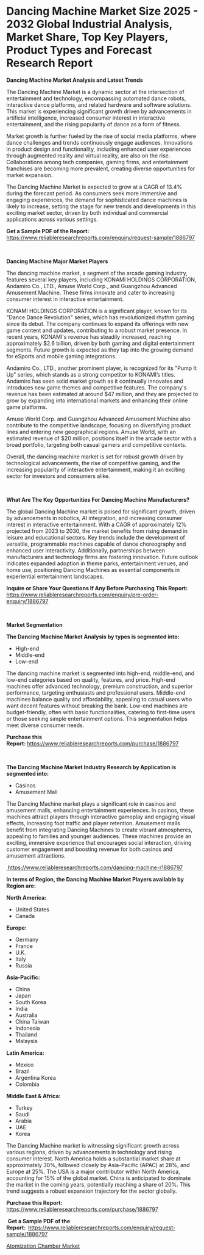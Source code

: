 <p><h1>Dancing Machine Market Size 2025 - 2032 Global Industrial Analysis, Market Share, Top Key Players, Product Types and Forecast Research Report</h1></p><p><strong>Dancing Machine Market Analysis and Latest Trends</strong></p>
<p><p>The Dancing Machine Market is a dynamic sector at the intersection of entertainment and technology, encompassing automated dance robots, interactive dance platforms, and related hardware and software solutions. This market is experiencing significant growth driven by advancements in artificial intelligence, increased consumer interest in interactive entertainment, and the rising popularity of dance as a form of fitness. </p><p>Market growth is further fueled by the rise of social media platforms, where dance challenges and trends continuously engage audiences. Innovations in product design and functionality, including enhanced user experiences through augmented reality and virtual reality, are also on the rise. Collaborations among tech companies, gaming firms, and entertainment franchises are becoming more prevalent, creating diverse opportunities for market expansion.</p><p>The Dancing Machine Market is expected to grow at a CAGR of 13.4% during the forecast period. As consumers seek more immersive and engaging experiences, the demand for sophisticated dance machines is likely to increase, setting the stage for new trends and developments in this exciting market sector, driven by both individual and commercial applications across various settings.</p></p>
<p><strong>Get a Sample PDF of the Report:&nbsp;</strong> <a href="https://www.reliableresearchreports.com/enquiry/request-sample/1886797?utm_campaign=3383&utm_medium=2&utm_source=Github&utm_content=ia&utm_term=10042025&utm_id=dancing-machine">https://www.reliableresearchreports.com/enquiry/request-sample/1886797</a></p>
<p>&nbsp;</p>
<p><strong>Dancing Machine Major Market Players</strong></p>
<p><p>The dancing machine market, a segment of the arcade gaming industry, features several key players, including KONAMI HOLDINGS CORPORATION, Andamiro Co., LTD., Amuse World Corp., and Guangzhou Advanced Amusement Machine. These firms innovate and cater to increasing consumer interest in interactive entertainment.</p><p>KONAMI HOLDINGS CORPORATION is a significant player, known for its "Dance Dance Revolution" series, which has revolutionized rhythm gaming since its debut. The company continues to expand its offerings with new game content and updates, contributing to a robust market presence. In recent years, KONAMI's revenue has steadily increased, reaching approximately $2.6 billion, driven by both gaming and digital entertainment segments. Future growth is expected as they tap into the growing demand for eSports and mobile gaming integrations.</p><p>Andamiro Co., LTD., another prominent player, is recognized for its "Pump It Up" series, which stands as a strong competitor to KONAMI’s titles. Andamiro has seen solid market growth as it continually innovates and introduces new game themes and competitive features. The company's revenue has been estimated at around $47 million, and they are projected to grow by expanding into international markets and enhancing their online game platforms.</p><p>Amuse World Corp. and Guangzhou Advanced Amusement Machine also contribute to the competitive landscape, focusing on diversifying product lines and entering new geographical regions. Amuse World, with an estimated revenue of $20 million, positions itself in the arcade sector with a broad portfolio, targeting both casual gamers and competitive contexts.</p><p>Overall, the dancing machine market is set for robust growth driven by technological advancements, the rise of competitive gaming, and the increasing popularity of interactive entertainment, making it an exciting sector for investors and consumers alike.</p></p>
<p>&nbsp;</p>
<p><strong>What Are The Key Opportunities For Dancing Machine Manufacturers?</strong></p>
<p><p>The global Dancing Machine market is poised for significant growth, driven by advancements in robotics, AI integration, and increasing consumer interest in interactive entertainment. With a CAGR of approximately 12% projected from 2023 to 2030, the market benefits from rising demand in leisure and educational sectors. Key trends include the development of versatile, programmable machines capable of dance choreography and enhanced user interactivity. Additionally, partnerships between manufacturers and technology firms are fostering innovation. Future outlook indicates expanded adoption in theme parks, entertainment venues, and home use, positioning Dancing Machines as essential components in experiential entertainment landscapes.</p></p>
<p><strong>Inquire or Share Your Questions If Any Before Purchasing This Report:</strong> <a href="https://www.reliableresearchreports.com/enquiry/pre-order-enquiry/1886797?utm_campaign=3383&utm_medium=2&utm_source=Github&utm_content=ia&utm_term=10042025&utm_id=dancing-machine">https://www.reliableresearchreports.com/enquiry/pre-order-enquiry/1886797</a></p>
<p>&nbsp;</p>
<p><strong>Market Segmentation</strong></p>
<p><strong>The Dancing Machine Market Analysis by types is segmented into:</strong></p>
<p><ul><li>High-end</li><li>Middle-end</li><li>Low-end</li></ul></p>
<p><p>The dancing machine market is segmented into high-end, middle-end, and low-end categories based on quality, features, and price. High-end machines offer advanced technology, premium construction, and superior performance, targeting enthusiasts and professional users. Middle-end machines balance quality and affordability, appealing to casual users who want decent features without breaking the bank. Low-end machines are budget-friendly, often with basic functionalities, catering to first-time users or those seeking simple entertainment options. This segmentation helps meet diverse consumer needs.</p></p>
<p><strong>Purchase this Report:&nbsp;</strong><a href="https://www.reliableresearchreports.com/purchase/1886797?utm_campaign=3383&utm_medium=2&utm_source=Github&utm_content=ia&utm_term=10042025&utm_id=dancing-machine">https://www.reliableresearchreports.com/purchase/1886797</a></p>
<p>&nbsp;</p>
<p><strong>The Dancing Machine Market Industry Research by Application is segmented into:</strong></p>
<p><ul><li>Casinos</li><li>Amusement Mall</li></ul></p>
<p><p>The Dancing Machine market plays a significant role in casinos and amusement malls, enhancing entertainment experiences. In casinos, these machines attract players through interactive gameplay and engaging visual effects, increasing foot traffic and player retention. Amusement malls benefit from integrating Dancing Machines to create vibrant atmospheres, appealing to families and younger audiences. These machines provide an exciting, immersive experience that encourages social interaction, driving customer engagement and boosting revenue for both casinos and amusement attractions.</p></p>
<p><a href="https://www.reliableresearchreports.com/dancing-machine-r1886797?utm_campaign=3383&utm_medium=2&utm_source=Github&utm_content=ia&utm_term=10042025&utm_id=dancing-machine">&nbsp;https://www.reliableresearchreports.com/dancing-machine-r1886797</a></p>
<p><strong>In terms of Region, the Dancing Machine Market Players available by Region are:</strong></p>
<p>
    <p> <strong> North America: </strong>
        <ul>
            <li>United States</li>
            <li>Canada</li>
        </ul>
        </p> 
    <p> <strong> Europe: </strong>
        <ul>
            <li>Germany</li>
            <li>France</li>
            <li>U.K.</li>
            <li>Italy</li>
            <li>Russia</li>
        </ul>
        </p> 
    <p> <strong> Asia-Pacific: </strong>
        <ul>
            <li>China</li>
            <li>Japan</li>
            <li>South Korea</li>
            <li>India</li>
            <li>Australia</li>
            <li>China Taiwan</li>
            <li>Indonesia</li>
            <li>Thailand</li>
            <li>Malaysia</li>
        </ul>
        </p> 
    <p> <strong> Latin America: </strong>
        <ul>
            <li>Mexico</li>
            <li>Brazil</li>
            <li>Argentina Korea</li>
            <li>Colombia</li>
        </ul>
        </p> 
    <p> <strong> Middle East & Africa: </strong>
        <ul>
            <li>Turkey</li>
            <li>Saudi</li>
            <li>Arabia</li>
            <li>UAE</li>
            <li>Korea</li>
        </ul>
    </p>
    </p>
<p><p>The Dancing Machine market is witnessing significant growth across various regions, driven by advancements in technology and rising consumer interest. North America holds a substantial market share at approximately 30%, followed closely by Asia-Pacific (APAC) at 28%, and Europe at 25%. The USA is a major contributor within North America, accounting for 15% of the global market. China is anticipated to dominate the market in the coming years, potentially reaching a share of 20%. This trend suggests a robust expansion trajectory for the sector globally.</p></p>
<p><strong>Purchase this Report: </strong><a href="https://www.reliableresearchreports.com/purchase/1886797?utm_campaign=3383&utm_medium=2&utm_source=Github&utm_content=ia&utm_term=10042025&utm_id=dancing-machine">https://www.reliableresearchreports.com/purchase/1886797</a></p>
<p>&nbsp;<strong>Get a Sample PDF of the Report:&nbsp;&nbsp;</strong><a href="https://www.reliableresearchreports.com/enquiry/request-sample/1886797?utm_campaign=3383&utm_medium=2&utm_source=Github&utm_content=ia&utm_term=10042025&utm_id=dancing-machine">https://www.reliableresearchreports.com/enquiry/request-sample/1886797</a></p>
<p><strong></strong></p>
<p><p><a href="https://github.com/popupioo/Market-Research-Report-List-1/blob/main/atomization-chamber-market.md?utm_campaign=3383&utm_medium=2&utm_source=Github&utm_content=ia&utm_term=10042025&utm_id=dancing-machine">Atomization Chamber Market</a></p></p>
